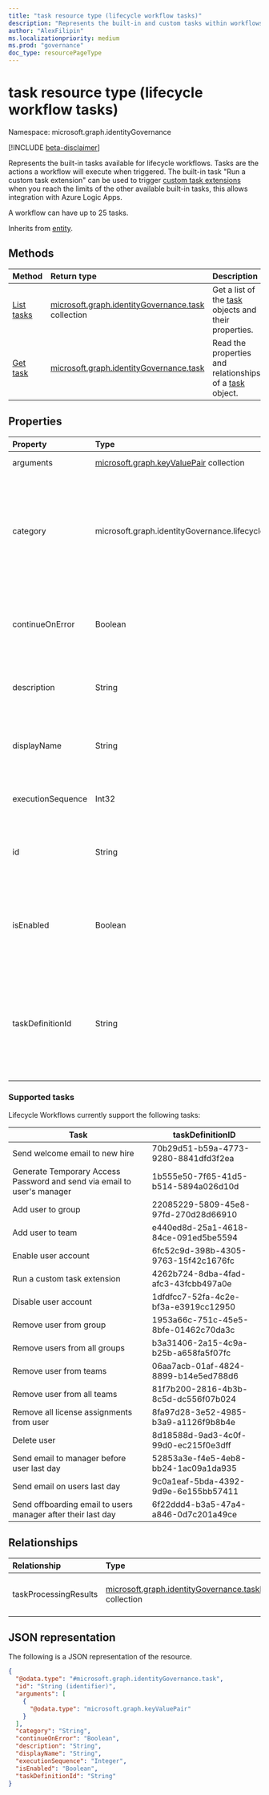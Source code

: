 ```yaml
---
title: "task resource type (lifecycle workflow tasks)"
description: "Represents the built-in and custom tasks within workflows in Azure AD Lifecycle Workflows."
author: "AlexFilipin"
ms.localizationpriority: medium
ms.prod: "governance"
doc_type: resourcePageType
---
```


# task resource type (lifecycle workflow tasks)

Namespace: microsoft.graph.identityGovernance

[!INCLUDE [beta-disclaimer](../../includes/beta-disclaimer.md)]

Represents the built-in tasks available for lifecycle workflows. Tasks are the actions a workflow will execute when triggered. The built-in task "Run a custom task extension" can be used to trigger [custom task extensions](../resources/identitygovernance-customtaskextension.md) when you reach the limits of the other available built-in tasks, this allows integration with Azure Logic Apps.

A workflow can have up to 25 tasks.

Inherits from [entity](../resources/entity.md).

## Methods

|Method|Return type|Description|
|:---|:---|:---|
|[List tasks](../api/identitygovernance-workflow-list-task.md)|[microsoft.graph.identityGovernance.task](../resources/identitygovernance-task.md) collection|Get a list of the [task](../resources/identitygovernance-task.md) objects and their properties.|
|[Get task](../api/identitygovernance-task-get.md)|[microsoft.graph.identityGovernance.task](../resources/identitygovernance-task.md)|Read the properties and relationships of a [task](../resources/identitygovernance-task.md) object.|


## Properties

|Property|Type|Description|
|:---|:---|:---|
|arguments|[microsoft.graph.keyValuePair](../resources/keyvaluepair.md) collection|Arguments included within the task.|
|category|microsoft.graph.identityGovernance.lifecycleTaskCategory|The category of the task. The possible values are: `joiner`, `leaver`, `unknownFutureValue`. This property is multi-valued and the same task can apply to both `joiner` and `leaver` categories.|
|continueOnError|Boolean|A boolean value that determines if the failure of this task stops the subsequent workflows from running.|
|description|String|A string that describes the purpose of the task for administrative use.|
|displayName|String|A unique string that identifies the task. <br><br>Supports `$filter`(`eq`) and `orderBy`.|
|executionSequence|Int32|An integer that states in what order the task will run in a workflow.|
|id|String|Identifier used for individually addressing a specific task. Inherited from [entity](../resources/entity.md).|
|isEnabled|Boolean|A boolean value that denotes whether the task is set to run or not. <br><br>Supports `$filter`(`eq`, `ne`) and `orderBy`.|
|taskDefinitionId|String|A unique template identifier for the task. For more information about the tasks that Lifecycle Workflows currently supports and their unique identifiers, see [supported tasks](../resources/identitygovernance-task.md#supported-tasks)|

### Supported tasks

Lifecycle Workflows currently support the following tasks:

| Task                                                                    | taskDefinitionID                     |
|-------------------------------------------------------------------------|--------------------------------------|
| Send welcome email to new hire                                          | 70b29d51-b59a-4773-9280-8841dfd3f2ea |
| Generate Temporary Access Password and send via email to user's manager | 1b555e50-7f65-41d5-b514-5894a026d10d |
| Add user to group                                                       | 22085229-5809-45e8-97fd-270d28d66910 |
| Add user to team                                                        | e440ed8d-25a1-4618-84ce-091ed5be5594 |
| Enable user account                                                     | 6fc52c9d-398b-4305-9763-15f42c1676fc |
| Run a custom task extension                                             | 4262b724-8dba-4fad-afc3-43fcbb497a0e |
| Disable user account                                                    | 1dfdfcc7-52fa-4c2e-bf3a-e3919cc12950 |
| Remove user from group                                                  | 1953a66c-751c-45e5-8bfe-01462c70da3c |
| Remove users from all groups                                            | b3a31406-2a15-4c9a-b25b-a658fa5f07fc |
| Remove user from teams                                                  | 06aa7acb-01af-4824-8899-b14e5ed788d6 |
| Remove user from all teams                                              | 81f7b200-2816-4b3b-8c5d-dc556f07b024 |
| Remove all license assignments from user                                | 8fa97d28-3e52-4985-b3a9-a1126f9b8b4e |
| Delete user                                                             | 8d18588d-9ad3-4c0f-99d0-ec215f0e3dff |
| Send email to manager before user last day                              | 52853a3e-f4e5-4eb8-bb24-1ac09a1da935 |
| Send email on users last day                                            | 9c0a1eaf-5bda-4392-9d9e-6e155bb57411 |
| Send offboarding email to users manager after their last day            | 6f22ddd4-b3a5-47a4-a846-0d7c201a49ce |

## Relationships

|Relationship|Type|Description|
|:---|:---|:---|
|taskProcessingResults|[microsoft.graph.identityGovernance.taskProcessingResult](../resources/identitygovernance-taskprocessingresult.md) collection|The result of processing the task.|

## JSON representation

The following is a JSON representation of the resource.
<!-- {
  "blockType": "resource",
  "keyProperty": "id",
  "@odata.type": "microsoft.graph.identityGovernance.task",
  "baseType": "microsoft.graph.entity",
  "openType": false
}
-->
``` json
{
  "@odata.type": "#microsoft.graph.identityGovernance.task",
  "id": "String (identifier)",
  "arguments": [
    {
      "@odata.type": "microsoft.graph.keyValuePair"
    }
  ],
  "category": "String",
  "continueOnError": "Boolean",
  "description": "String",
  "displayName": "String",
  "executionSequence": "Integer",
  "isEnabled": "Boolean",
  "taskDefinitionId": "String"
}
```
